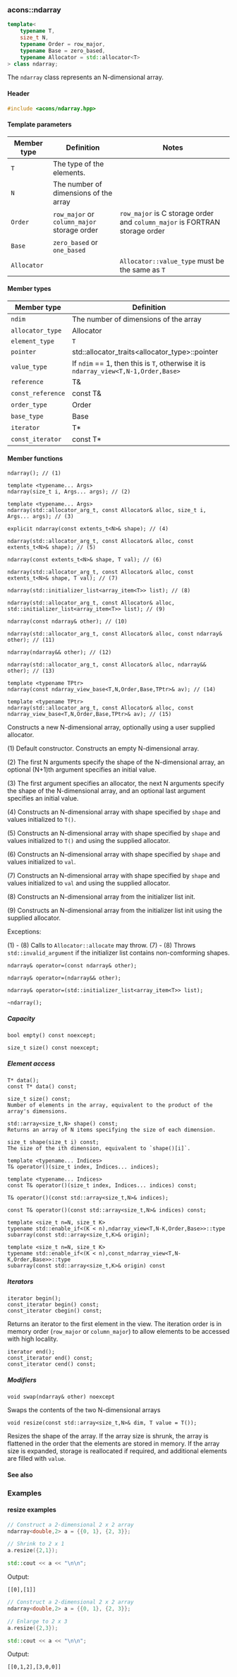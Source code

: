 ### acons::ndarray

```c++
template<
    typename T, 
    size_t N, 
    typename Order = row_major, 
    typename Base = zero_based, 
    typename Allocator = std::allocator<T>
> class ndarray;
```
The `ndarray` class represents an N-dimensional array.

#### Header
```c++
#include <acons/ndarray.hpp>
```

#### Template parameters

Member type                         |Definition|Notes
------------------------------------|----------|--------------------
`T`|The type of the elements.|
`N`|The number of dimensions of the array|
`Order`|`row_major` or `column_major` storage order|`row_major` is C storage order and `column_major` is FORTRAN storage order 
`Base`|`zero_based` or `one_based`|
`Allocator`||`Allocator::value_type` must be the same as `T`

#### Member types

Member type                         |Definition
------------------------------------|------------------------------
`ndim`|The number of dimensions of the array
`allocator_type`|Allocator
`element_type`|`T`
`pointer`|std::allocator_traits<allocator_type>::pointer
`value_type`|If `ndim` == 1, then this is `T`, otherwise it is `ndarray_view<T,N-1,Order,Base>`
`reference`|T&
`const_reference`|const T&
`order_type`|Order
`base_type`|Base
`iterator`|T*
`const_iterator`|const T*

#### Member functions

    ndarray(); // (1)

    template <typename... Args>
    ndarray(size_t i, Args... args); // (2)

    template <typename... Args>
    ndarray(std::allocator_arg_t, const Allocator& alloc, size_t i, Args... args); // (3)

    explicit ndarray(const extents_t<N>& shape); // (4)

    ndarray(std::allocator_arg_t, const Allocator& alloc, const extents_t<N>& shape); // (5)

    ndarray(const extents_t<N>& shape, T val); // (6)

    ndarray(std::allocator_arg_t, const Allocator& alloc, const extents_t<N>& shape, T val); // (7)

    ndarray(std::initializer_list<array_item<T>> list); // (8) 

    ndarray(std::allocator_arg_t, const Allocator& alloc, std::initializer_list<array_item<T>> list); // (9) 

    ndarray(const ndarray& other); // (10)

    ndarray(std::allocator_arg_t, const Allocator& alloc, const ndarray& other); // (11)

    ndarray(ndarray&& other); // (12)

    ndarray(std::allocator_arg_t, const Allocator& alloc, ndarray&& other); // (13)

    template <typename TPtr>
    ndarray(const ndarray_view_base<T,N,Order,Base,TPtr>& av); // (14)

    template <typename TPtr>
    ndarray(std::allocator_arg_t, const Allocator& alloc, const ndarray_view_base<T,N,Order,Base,TPtr>& av); // (15)

Constructs a new N-dimensional array, optionally using a user supplied allocator.

(1) Default constructor. Constructs an empty N-dimensional array.

(2) The first N arguments specify the shape of the N-dimensional array, 
an optional (N+1)th argument specifies an initial value.

(3) The first argument specifies an allocator, the next N arguments specify the shape of the N-dimensional array, 
and an optional last argument specifies an initial value.

(4) Constructs an N-dimensional array with shape specified by `shape`
    and values initialized to `T()`.

(5) Constructs an N-dimensional array with shape specified by `shape`
    and values initialized to `T()` and using the supplied allocator.

(6) Constructs an N-dimensional array with shape specified by `shape`
    and values initialized to `val`.

(7) Constructs an N-dimensional array with shape specified by `shape`
    and values initialized to `val` and using the supplied allocator.

(8) Constructs an N-dimensional array from the initializer list init.

(9) Constructs an N-dimensional array from the initializer list init
    using the supplied allocator.

Exceptions:

(1) - (8) Calls to `Allocator::allocate` may throw.
(7) - (8) Throws `std::invalid_argument` if the initializer list contains non-comforming shapes.

    ndarray& operator=(const ndarray& other);

    ndarray& operator=(ndarray&& other);

    ndarray& operator=(std::initializer_list<array_item<T>> list);

    ~ndarray();

##### Capacity

    bool empty() const noexcept;

    size_t size() const noexcept;

##### Element access

    T* data();
    const T* data() const;

    size_t size() const;
    Number of elements in the array, equivalent to the product of the array's dimensions.

    std::array<size_t,N> shape() const;
    Returns an array of N items specifying the size of each dimension.

    size_t shape(size_t i) const;
    The size of the ith dimension, equivalent to `shape()[i]`.

    template <typename... Indices>
    T& operator()(size_t index, Indices... indices); 

    template <typename... Indices>
    const T& operator()(size_t index, Indices... indices) const;

    T& operator()(const std::array<size_t,N>& indices); 

    const T& operator()(const std::array<size_t,N>& indices) const; 

    template <size_t n=N, size_t K>
    typename std::enable_if<(K < n),ndarray_view<T,N-K,Order,Base>>::type 
    subarray(const std::array<size_t,K>& origin);

    template <size_t n=N, size_t K>
    typename std::enable_if<(K < n),const_ndarray_view<T,N-K,Order,Base>>::type 
    subarray(const std::array<size_t,K>& origin) const 

##### Iterators

    iterator begin();
    const_iterator begin() const;
    const_iterator cbegin() const;
Returns an iterator to the first element in the view. The iteration order is in memory order (`row_major` or `column_major`)
to allow elements to be accessed with high locality.

    iterator end();
    const_iterator end() const;
    const_iterator cend() const;

##### Modifiers

    void swap(ndarray& other) noexcept
Swaps the contents of the two N-dimensional arrays

    void resize(const std::array<size_t,N>& dim, T value = T());
Resizes the shape of the array. If the array size is shrunk, 
the array is flattened in the order that the elements are stored in memory.
If the array size is expanded, storage is reallocated if required, and
additional elements are filled with `value`.

#### See also

### Examples
  
#### resize examples

```c++
// Construct a 2-dimensional 2 x 2 array 
ndarray<double,2> a = {{0, 1}, {2, 3}};

// Shrink to 2 x 1
a.resize({2,1});

std::cout << a << "\n\n";
```

Output:
```
[[0],[1]]
```

```c++
// Construct a 2-dimensional 2 x 2 array 
ndarray<double,2> a = {{0, 1}, {2, 3}};

// Enlarge to 2 x 3
a.resize({2,3});

std::cout << a << "\n\n";
```

Output:
```
[[0,1,2],[3,0,0]]
```

